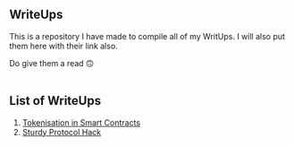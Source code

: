 ## WriteUps

This is a repository I have made to compile all of my WritUps.
I will also put them here with their link also.

Do give them a read 🙃
<br> <br>
## List of WriteUps

1. [Tokenisation in Smart Contracts](/Tokenisation_in_Smart_Contracts.md)
2. [Sturdy Protocol Hack](SturdyHack/SturdyExploit.md)
